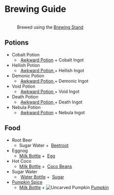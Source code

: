 # Brewing Guide

<figure><img src="https://minecraft.wiki/images/thumb/Brewing_Stand_(empty)_JE10.png/150px-Brewing_Stand_(empty)_JE10.png?58d74" alt=""><figcaption><p>Brewed using the <a href="https://minecraft.wiki/w/Brewing_Stand">Brewing Stand</a></p></figcaption></figure>

## Potions

* Cobalt Potion
  * <img src="https://minecraft.wiki/images/Water_Bottle_JE2_BE2.png?acae5" alt="" data-size="line"> [Awkward Potion](https://minecraft.wiki/w/Potion#Base\_potions) + Cobalt Ingot
* Hellish Potion
  * <img src="https://minecraft.wiki/images/Water_Bottle_JE2_BE2.png?acae5" alt="" data-size="line"> [Awkward Potion ](https://minecraft.wiki/w/Potion#Base\_potions)+ Hellish Ingot
* Demonic Potion
  * <img src="https://minecraft.wiki/images/Water_Bottle_JE2_BE2.png?acae5" alt="" data-size="line"> [Awkward Potion ](https://minecraft.wiki/w/Potion#Base\_potions)+ Demonic Ingot
* Void Potion
  * <img src="https://minecraft.wiki/images/Water_Bottle_JE2_BE2.png?acae5" alt="" data-size="line"> [Awkward Potion ](https://minecraft.wiki/w/Potion#Base\_potions)+ Void Ingot
* Death Potion
  * <img src="https://minecraft.wiki/images/Water_Bottle_JE2_BE2.png?acae5" alt="" data-size="line"> [Awkward Potion ](https://minecraft.wiki/w/Potion#Base\_potions)+ Death Ingot
* Nebula Potion
  * <img src="https://minecraft.wiki/images/Water_Bottle_JE2_BE2.png?acae5" alt="" data-size="line"> [Awkward Potion](https://minecraft.wiki/w/Potion#Base\_potions) + Nebula Ingot

## Food

* Root Beer
  * Sugar Water + <img src="https://minecraft.wiki/images/Beetroot_JE2_BE2.png?649dc" alt="" data-size="line"> [Beetroot](https://minecraft.wiki/w/Beetroot)
* Eggnog
  * <img src="https://github.com/user-attachments/assets/ab064ff8-ecab-4101-b7e7-a7ec210c4788" alt="" data-size="line">[Milk Bottle](../items/foods/milk-bottle.md) + <img src="https://minecraft.wiki/images/thumb/Egg_JE2_BE2.png/150px-Egg_JE2_BE2.png?495d9" alt="" data-size="line"> [Egg](https://minecraft.wiki/w/Egg)
* Hot Coco
  * <img src="https://github.com/user-attachments/assets/ab064ff8-ecab-4101-b7e7-a7ec210c4788" alt="" data-size="line">[Milk Bottle](../items/foods/milk-bottle.md) + <img src="https://minecraft.wiki/images/thumb/Cocoa_Beans_JE4_BE3.png/150px-Cocoa_Beans_JE4_BE3.png?48f20" alt="" data-size="line"> [Coco Beans](https://minecraft.wiki/w/Cocoa\_Beans)
* Sugar Water
  * <img src="https://minecraft.wiki/images/Water_Bottle_JE2_BE2.png?acae5" alt="" data-size="line"> [Water Bottle](https://minecraft.wiki/w/Potion#Base\_potions) + <img src="https://minecraft.wiki/images/Sugar_JE2_BE2.png?9185b" alt="" data-size="line"> [Sugar](https://minecraft.wiki/w/Sugar)
* <img src="https://github.com/user-attachments/assets/a96961e2-9018-4f25-bcc5-811abff55a78" alt="" data-size="line">[Pumpkin Spice](../items/foods/pumpkin-spice.md)
  * <img src="https://github.com/user-attachments/assets/ab064ff8-ecab-4101-b7e7-a7ec210c4788" alt="" data-size="line">[Milk Bottle](../items/foods/milk-bottle.md) + <img src="https://minecraft.wiki/images/thumb/Carved_Pumpkin_(N)_JE5.png/150px-Carved_Pumpkin_(N)_JE5.png?32a4a" alt="Uncarved Pumpkin" data-size="line"> [Pumpkin](https://minecraft.wiki/w/Pumpkin)

